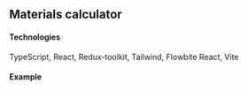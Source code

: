 ## Materials calculator

#### Technologies

TypeScript, React, Redux-toolkit, Tailwind, Flowbite React, Vite

#### Example
